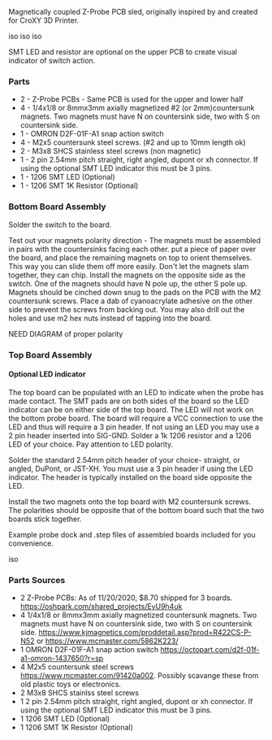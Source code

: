 Magnetically coupled Z-Probe PCB sled, originally inspired by and created for CroXY 3D Printer. 

iso iso iso

SMT LED and resistor are optional on the upper PCB to create visual indicator of switch action.

### Parts
* 2 - Z-Probe PCBs - Same PCB is used for the upper and lower half
* 4 - 1/4x1/8 or 8mmx3mm axially magnetized #2 (or 2mm)countersunk magnets.  Two magnets must have N on countersink side, two with S on countersink side.
* 1 - OMRON D2F-01F-A1 snap action switch
* 4 - M2x5 countersunk steel screws.  (#2 and up to 10mm length ok)
* 2 - M3x8 SHCS stainless steel screws (non magnetic)
* 1 - 2 pin 2.54mm pitch straight, right angled, dupont or xh connector.   If using the optional SMT LED indicator this must be 3 pins.
* 1 - 1206 SMT LED (Optional)
* 1 - 1206 SMT 1K Resistor (Optional)

### Bottom Board Assembly
Solder the switch to the board.  

Test out your magnets polarity direction - The magnets must be assembled in pairs with the countersinks facing each other.
put a piece of paper over the board, and place the remaining magnets on top to orient themselves. This way you can slide them off more easily. Don't let the magnets slam together, they can chip. Install the magnets on the opposite side as the switch.  One of the magnets should have N pole up, the other S pole up.  Magnets should be cinched down snug to the pads on the PCB with the M2 countersunk screws. Place a dab of cyanoacrylate adhesive on the other side to prevent the screws from backing out.  You may also drill out the holes and use m2 hex nuts instead of tapping into the board.

NEED DIAGRAM of proper polarity
 
### Top Board Assembly
#### Optional LED indicator
The top board can be populated with an LED to indicate when the probe has made contact. The SMT pads are on both sides of the board so the LED indicator can be on either side of the top board.  The LED will not work on the bottom probe board.  The board will require a VCC connection to use the LED and thus will require a 3 pin header.  If not using an LED you may use a 2 pin header inserted into SIG-GND. Solder a 1k 1206 resistor and a 1206 LED of your choice.  Pay attention to LED polarity.

Solder the standard 2.54mm pitch header of your choice- straight, or angled, DuPont, or JST-XH.  You must use a 3 pin header if using the LED indicator.  The header is typically installed on the board side opposite the LED.

Install the two magnets onto the top board with M2 countersunk screws.  The polarities should be opposite that of the bottom board such that the two boards stick together.


Example probe dock and .step files of assembled boards included for you convenience.

iso
### Parts Sources
* 2 Z-Probe PCBs: As of 11/20/2020, $8.70 shipped for 3 boards. https://oshpark.com/shared_projects/EyU9h4uk
* 4 1/4x1/8 or 8mmx3mm axially magnetized countersunk magnets.  Two magnets must have N on countersink side, two with S on countersink side. https://www.kjmagnetics.com/proddetail.asp?prod=R422CS-P-N52 or https://www.mcmaster.com/5862K223/
* 1 OMRON D2F-01F-A1 snap action switch https://octopart.com/d2f-01f-a1-omron-1437650?r=sp
* 4 M2x5 countersunk steel screws https://www.mcmaster.com/91420a002.  Possibly scavange these from old plastic toys or electronics.
* 2 M3x8 SHCS stainlss steel screws
* 1 2 pin 2.54mm pitch straight, right angled, dupont or xh connector.   If using the optional SMT LED indicator this must be 3 pins.
* 1 1206 SMT LED (Optional)
* 1 1206 SMT 1K Resistor (Optional)


